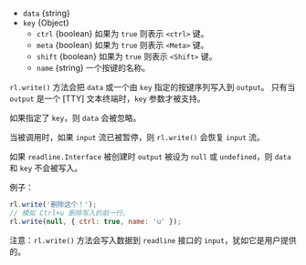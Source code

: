 <!-- YAML
added: v0.1.98
-->

* `data` {string}
* `key` {Object}
  * `ctrl` {boolean} 如果为 `true` 则表示 `<ctrl>` 键。
  * `meta` {boolean} 如果为 `true` 则表示 `<Meta>` 键。
  * `shift` {boolean} 如果为 `true` 则表示 `<Shift>` 键。
  * `name` {string} 一个按键的名称。

`rl.write()` 方法会把 `data` 或一个由 `key` 指定的按键序列写入到 `output`。
只有当 `output` 是一个 [TTY] 文本终端时，`key` 参数才被支持。

如果指定了 `key`，则 `data` 会被忽略。

当被调用时，如果 `input` 流已被暂停，则 `rl.write()` 会恢复 `input` 流。

如果 `readline.Interface` 被创建时 `output` 被设为 `null` 或 `undefined`，则 `data` 和 `key` 不会被写入。

例子：

```js
rl.write('删除这个！');
// 模拟 Ctrl+u 删除写入的前一行。
rl.write(null, { ctrl: true, name: 'u' });
```

注意：`rl.write()` 方法会写入数据到 `readline` 接口的 `input`，犹如它是用户提供的。

